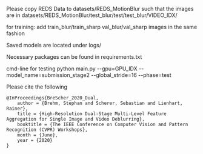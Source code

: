 Please copy REDS Data to datasets/REDS_MotionBlur
such that the images are in datasets/REDS_MotionBlur/test_blur/test/test_blur/VIDEO_IDX/

for training:
add train_blur/train_sharp val_blur/val_sharp images in the same fashion

Saved models are located under logs/

Necessary packages can be found in requirements.txt

cmd-line for testing
python main.py --gpu=GPU_IDX --model_name=submission_stage2  --global_stride=16 --phase=test

Please cite the following
```
@InProceedings{BreScher_2020_Dual,
    author = {Brehm, Stephan and Scherer, Sebastian and Lienhart, Rainer},
    title = {High-Resolution Dual-Stage Multi-Level Feature Aggregation for Single Image and Video Deblurring},
    booktitle = {The IEEE Conference on Computer Vision and Pattern Recognition (CVPR) Workshops},
    month = {June},
    year = {2020}
}
```

